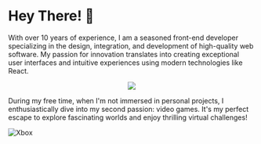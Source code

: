 # Hey There! 👋
With over 10 years of experience, I am a seasoned front-end developer specializing in the design, integration, and development of high-quality web software. My passion for innovation translates into creating exceptional user interfaces and intuitive experiences using modern technologies like React.

<p align="center">
  <a href="https://skillicons.dev">
    <img src="https://skillicons.dev/icons?i=js,html,css,react,redux,nextjs,tailwind,webpack,gitlab" />
  </a>
</p>

During my free time, when I'm not immersed in personal projects, I enthusiastically dive into my second passion: video games. It's my perfect escape to explore fascinating worlds and enjoy thrilling virtual challenges!

![Xbox](https://img.shields.io/badge/xbox-%23107C10.svg?style=for-the-badge&logo=xbox&logoColor=white)
